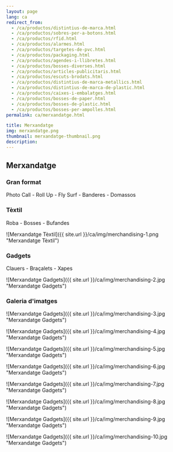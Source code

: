 ```yaml
---
layout: page
lang: ca
redirect_from:
  - /ca/productos/distintius-de-marca.html
  - /ca/productos/sobres-per-a-botons.html
  - /ca/productos/rfid.html
  - /ca/productos/alarmes.html
  - /ca/productos/targetes-de-pvc.html
  - /ca/productos/packaging.html
  - /ca/productos/agendes-i-llibretes.html
  - /ca/productos/bosses-diverses.html
  - /ca/productos/articles-publicitaris.html
  - /ca/productos/escuts-brodats.html
  - /ca/productos/distintius-de-marca-metallics.html
  - /ca/productos/distintius-de-marca-de-plastic.html
  - /ca/productos/caixes-i-embalatges.html
  - /ca/productos/bosses-de-paper.html
  - /ca/productos/bosses-de-plastic.html
  - /ca/productos/bosses-per-ampolles.html
permalink: ca/merxandatge.html

title: Merxandatge
img: merxandatge.png
thumbnail: merxandatge-thumbnail.png
description: 
---
```

## Merxandatge

### Gran format
Photo Call - Roll Up - Fly Surf - Banderes - Domassos   

### Tèxtil
Roba - Bosses - Bufandes   

![Merxandatge Tèxtil]({{ site.url }}/ca/img/merchandising-1.png "Merxandatge Tèxtil")

### Gadgets
Clauers - Braçalets - Xapes   

![Merxandatge Gadgets]({{ site.url }}/ca/img/merchandising-2.jpg "Merxandatge Gadgets")

### Galeria d'imatges

![Merxandatge Gadgets]({{ site.url }}/ca/img/merchandising-3.jpg "Merxandatge Gadgets")

![Merxandatge Gadgets]({{ site.url }}/ca/img/merchandising-4.jpg "Merxandatge Gadgets")

![Merxandatge Gadgets]({{ site.url }}/ca/img/merchandising-5.jpg "Merxandatge Gadgets")

![Merxandatge Gadgets]({{ site.url }}/ca/img/merchandising-6.jpg "Merxandatge Gadgets")

![Merxandatge Gadgets]({{ site.url }}/ca/img/merchandising-7.jpg "Merxandatge Gadgets")

![Merxandatge Gadgets]({{ site.url }}/ca/img/merchandising-8.jpg "Merxandatge Gadgets")

![Merxandatge Gadgets]({{ site.url }}/ca/img/merchandising-9.jpg "Merxandatge Gadgets")

![Merxandatge Gadgets]({{ site.url }}/ca/img/merchandising-10.jpg "Merxandatge Gadgets")
